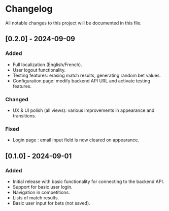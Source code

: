 # Changelog

All notable changes to this project will be documented in this file.


## [0.2.0] - 2024-09-09
### Added
- Full localization (English/French).
- User logout functionality.
- Testing features: erasing match results, generating random bet values.
- Configuration page: modify backend API URL and activate testing features.

### Changed
- UX & UI polish (all views): various improvements in appearance and transitions.

### Fixed
- Login page : email input field is now cleared on appearance.

## [0.1.0] - 2024-09-01
### Added
- Initial release with basic functionality for connecting to the backend API.
- Support for basic user login.
- Navigation in competitions.
- Lists of match results.
- Basic user input for bets (not saved).
